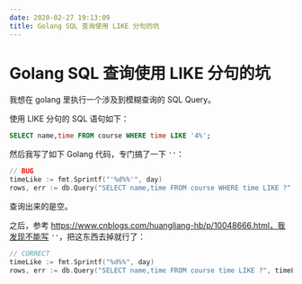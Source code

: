 ```yaml
---
date: 2020-02-27 19:13:09
title: Golang SQL 查询使用 LIKE 分句的坑
---
```

# Golang SQL 查询使用 LIKE 分句的坑

我想在 golang 里执行一个涉及到模糊查询的 SQL Query。

使用 LIKE 分句的 SQL 语句如下：

```sql
SELECT name,time FROM course WHERE time LIKE '4%';
```

然后我写了如下 Golang 代码，专门搞了一下 `''`：

```go
// BUG
timeLike := fmt.Sprintf("'%d%%'", day)
rows, err := db.Query("SELECT name,time FROM course WHERE time LIKE ?", timeLike)
```

查询出来的是空。

之后，参考 https://www.cnblogs.com/huangliang-hb/p/10048666.html，我发现不能写 `''`，把这东西去掉就行了：

```go
// CORRECT
timeLike := fmt.Sprintf("%d%%", day)
rows, err := db.Query("SELECT name,time FROM course time LIKE ?", timeLike)
```

